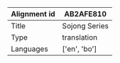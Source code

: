|Alignment id | AB2AFE810
| --- | --- 
|Title | Sojong Series 
|Type | translation
|Languages | ['en', 'bo']